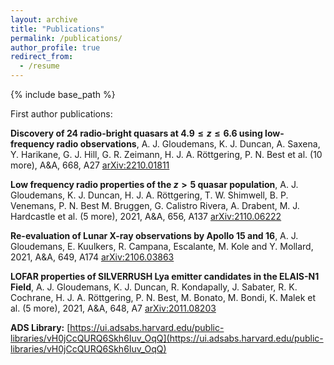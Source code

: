 ```yaml
---
layout: archive
title: "Publications"
permalink: /publications/
author_profile: true
redirect_from:
  - /resume
---
```


{% include base_path %}

First author publications:

**Discovery of 24 radio-bright quasars at $4.9 \leq z \leq6.6$ using low-frequency radio observations**, A. J. Gloudemans, K. J. Duncan, A. Saxena, Y. Harikane, G. J. Hill, G. R. Zeimann, H. J. A. Röttgering, P. N. Best et al. (10 more), A&A, 668, A27 [arXiv:2210.01811](https://arxiv.org/pdf/2210.01811.pdf)

**Low frequency radio properties of the $z>5$ quasar population**, A. J. Gloudemans, K. J. Duncan, H. J. A. Röttgering, T. W. Shimwell, B. P. Venemans, P. N. Best M. Bruggen, G. Calistro Rivera, A. Drabent, M. J. Hardcastle et al. (5 more), 2021, A&A, 656, A137 [arXiv:2110.06222](https://arxiv.org/pdf/2110.06222.pdf)


**Re-evaluation of Lunar X-ray observations by Apollo 15 and 16**, A. J. Gloudemans, E. Kuulkers, R. Campana, Escalante, M. Kole and Y. Mollard, 2021, A&A, 649, A174 [arXiv:2106.03863](https://arxiv.org/pdf/2106.03863.pdf)

**LOFAR properties of SILVERRUSH Lya emitter candidates in the ELAIS-N1 Field**, A. J. Gloudemans, K. J. Duncan, R. Kondapally, J. Sabater, R. K. Cochrane, H. J. A. Röttgering, P. N. Best, M. Bonato, M. Bondi, K. Malek et al. (5 more), 2021, A&A, 648, A7 [arXiv:2011.08203](https://arxiv.org/pdf/2011.08203.pdf)



**ADS Library:** [https://ui.adsabs.harvard.edu/public-libraries/vH0jCcQURQ6Skh6Iuv_OqQ](https://ui.adsabs.harvard.edu/public-libraries/vH0jCcQURQ6Skh6Iuv_OqQ)
